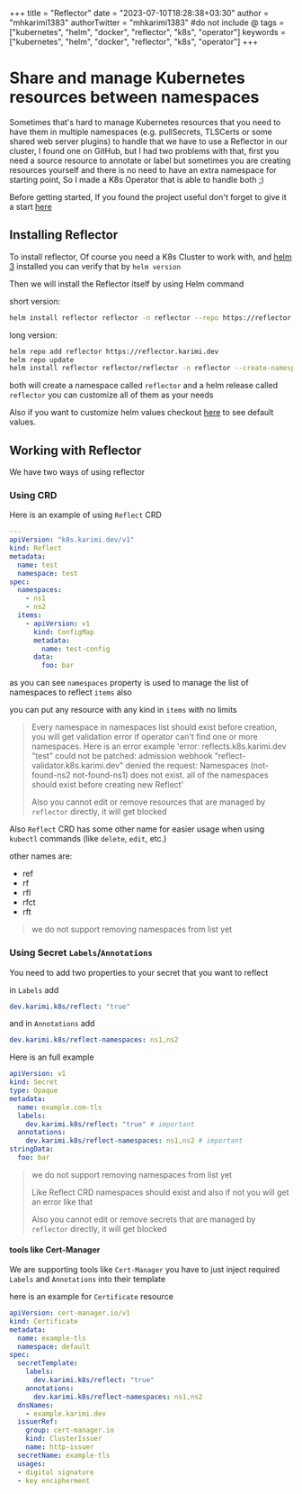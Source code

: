 +++
title = "Reflector"
date = "2023-07-10T18:28:38+03:30"
author = "mhkarimi1383"
authorTwitter = "mhkarimi1383" #do not include @
tags = ["kubernetes", "helm", "docker", "reflector", "k8s", "operator"]
keywords = ["kubernetes", "helm", "docker", "reflector", "k8s", "operator"]
+++

# Share and manage Kubernetes resources between namespaces

Sometimes that's hard to manage Kubernetes resources that you need to have them in multiple namespaces (e.g. pullSecrets, TLSCerts
or some shared web server plugins) to handle that we have to use a Reflector in our cluster, I found one on GitHub, but I had
two problems with that, first you need a source resource to annotate or label but sometimes you are creating resources yourself and
there is no need to have an extra namespace for starting point, So I made a K8s Operator that is able to handle both ;)

Before getting started, If you found the project useful don't forget to give it a start [here](https://github.com/mhkarimi1383/reflector)

## Installing Reflector

To install reflector, Of course you need a K8s Cluster to work with, and [helm 3](https://helm.sh/docs/intro/install/) installed you can verify that by `helm version`

Then we will install the Reflector itself by using Helm command

short version:

```bash
helm install reflector reflector -n reflector --repo https://reflector.karimi.dev --create-namespace
```

long version:

```bash
helm repo add reflector https://reflector.karimi.dev
helm repo update
helm install reflector reflector/reflector -n reflector --create-namespace
```

both will create a namespace called `reflector` and a helm release called `reflector` you can customize all of them as your needs

Also if you want to customize helm values checkout [here](https://github.com/mhkarimi1383/reflector/blob/main/charts/reflector/values.yaml) to see default values.

## Working with Reflector

We have two ways of using reflector

### Using CRD

Here is an example of using `Reflect` CRD

```yaml
---
apiVersion: "k8s.karimi.dev/v1"
kind: Reflect
metadata:
  name: test
  namespace: test
spec:
  namespaces:
    - ns1
    - ns2
  items:
    - apiVersion: v1
      kind: ConfigMap
      metadata:
        name: test-config
      data:
        foo: bar
```

as you can see `namespaces` property is used to manage the list of namespaces to reflect `items` also

you can put any resource with any kind in `items` with no limits

> Every namespace in namespaces list should exist before creation, you will get validation error if operator can't find one or more namespaces. Here is an error example 'error: reflects.k8s.karimi.dev "test" could not be patched: admission webhook "reflect-validator.k8s.karimi.dev" denied the request: Namespaces (not-found-ns2 not-found-ns1) does not exist. all of the namespaces should exist before creating new Reflect'
>
> Also you cannot edit or remove resources that are managed by `reflector` directly, it will get blocked

Also `Reflect` CRD has some other name for easier usage when using `kubectl` commands (like `delete`, `edit`, etc.)

other names are:

* ref
* rf
* rfl
* rfct
* rft

> we do not support removing namespaces from list yet

### Using Secret `Labels`/`Annotations`

You need to add two properties to your secret that you want to reflect

in `Labels` add

```yaml
dev.karimi.k8s/reflect: "true"
```

and in `Annotations` add

```yaml
dev.karimi.k8s/reflect-namespaces: ns1,ns2
```

Here is an full example

```yaml
apiVersion: v1
kind: Secret
type: Opaque
metadata:
  name: example.com-tls
  labels:
    dev.karimi.k8s/reflect: "true" # important
  annotations:
    dev.karimi.k8s/reflect-namespaces: ns1,ns2 # important
stringData:
  foo: bar
```

> we do not support removing namespaces from list yet
>
> Like Reflect CRD namespaces should exist and also if not you will get an error like that
>
> Also you cannot edit or remove secrets that are managed by `reflector` directly, it will get blocked

#### tools like Cert-Manager

We are supporting tools like `Cert-Manager` you have to just inject required `Labels` and `Annotations` into their template

here is an example for `Certificate` resource

```yaml
apiVersion: cert-manager.io/v1
kind: Certificate
metadata:
  name: example-tls
  namespace: default
spec:
  secretTemplate:
    labels:
      dev.karimi.k8s/reflect: "true"
    annotations:
      dev.karimi.k8s/reflect-namespaces: ns1,ns2
  dnsNames:
    - example.karimi.dev
  issuerRef:
    group: cert-manager.io
    kind: ClusterIssuer
    name: http-issuer
  secretName: example-tls
  usages:
  - digital signature
  - key encipherment
```
